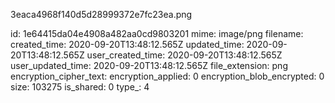 3eaca4968f140d5d28999372e7fc23ea.png

id: 1e64415da04e4908a482aa0cd9803201
mime: image/png
filename: 
created_time: 2020-09-20T13:48:12.565Z
updated_time: 2020-09-20T13:48:12.565Z
user_created_time: 2020-09-20T13:48:12.565Z
user_updated_time: 2020-09-20T13:48:12.565Z
file_extension: png
encryption_cipher_text: 
encryption_applied: 0
encryption_blob_encrypted: 0
size: 103275
is_shared: 0
type_: 4